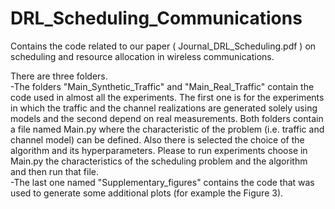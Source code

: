# DRL_Scheduling_Communications
Contains the code related to our paper ( Journal_DRL_Scheduling.pdf  ) on scheduling and resource allocation in wireless communications.

There are three folders.\
-The folders "Main_Synthetic_Traffic" and "Main_Real_Traffic" contain the code used in almost all the experiments. The first one is for the experiments in which the traffic and the channel realizations are generated solely using models and the second depend on real measurements. Both folders contain a file named Main.py where the characteristic of the problem (i.e. traffic and channel model) can be defined. Also there is selected the choice of the algorithm and its hyperparameters. Please to run experiments choose in Main.py the characteristics of the scheduling problem and the algorithm and then run that file.\
-The last one named "Supplementary_figures" contains the code that was used to generate some additional plots (for example the Figure 3).
